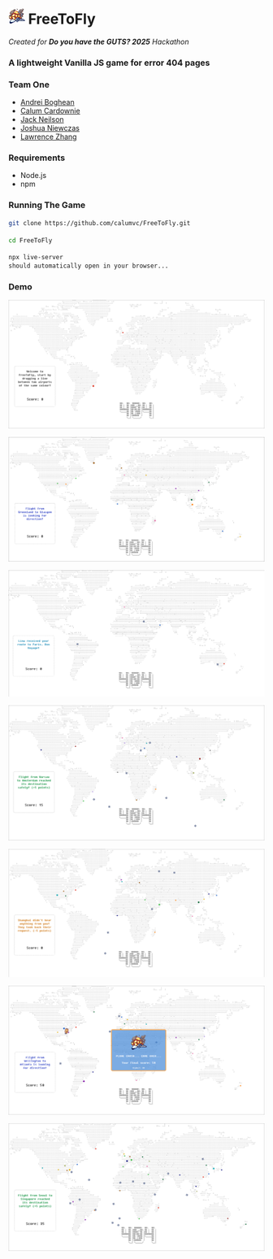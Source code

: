 
# ![FreeToFly](./assets/gameover.png) FreeToFly
*Created for **Do you have the GUTS? 2025** Hackathon*

### A lightweight Vanilla JS game for error 404 pages

### Team One

- [Andrei Boghean](https://github.com/AndreiBoghean)
- [Calum Cardownie](https://github.com/calumvc)
- [Jack Neilson](https://github.com/jack27106)
- [Joshua Niewczas](https://github.com/hummhu)
- [Lawrence Zhang](https://github.com/RAF-law)

### Requirements
- Node.js
- npm

### Running The Game 
```bash
git clone https://github.com/calumvc/FreeToFly.git 

cd FreeToFly

npx live-server
should automatically open in your browser...
```

### Demo

![start](./assets/demo/1-start.png)

![prompt](./assets/demo/2-prompt.png)

![playing](./assets/demo/3-playing.png)

![playing](./assets/demo/4-playing.png)

![crashincoming](./assets/demo/5-crashing.png)

![gameover](./assets/demo/6-gameover.png)

![havoc](./assets/demo/7-havoc.png)
